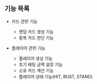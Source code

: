 ## 기능 목록 

- 카드 관련 기능
  - 랜덤 카드 생성 기능
  - 중복 카드 판단 기능

- 플레이어 관련 기능
  - 플레이어 생성 기능
  - 초기 베팅 금액 설정 기능
  - 소유 카드 계산 기능
  - 플레이어 상태 기능(HIT, BUST, STAND)
